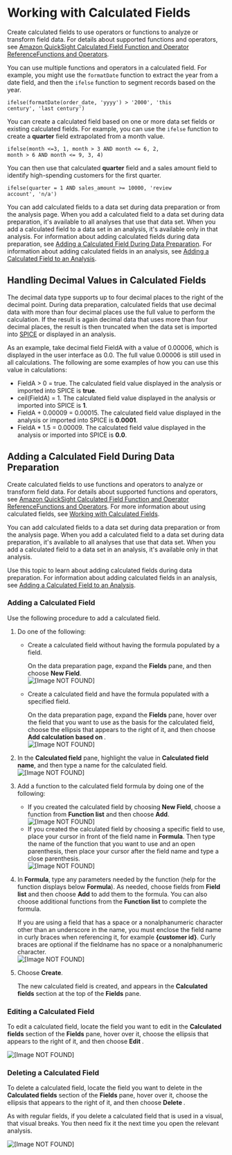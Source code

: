 # Working with Calculated Fields<a name="working-with-calculated-fields"></a>

Create calculated fields to use operators or functions to analyze or transform field data\. For details about supported functions and operators, see [Amazon QuickSight Calculated Field Function and Operator ReferenceFunctions and Operators](calculated-field-reference.md)\.

You can use multiple functions and operators in a calculated field\. For example, you might use the `formatDate` function to extract the year from a date field, and then the `ifelse` function to segment records based on the year\.

```
ifelse(formatDate(order_date, 'yyyy') > '2000', 'this 
century', 'last century')
```

You can create a calculated field based on one or more data set fields or existing calculated fields\. For example, you can use the `ifelse` function to create a **quarter** field extrapolated from a month value\.

```
ifelse(month <=3, 1, month > 3 AND month <= 6, 2, 
month > 6 AND month <= 9, 3, 4)
```

You can then use that calculated **quarter** field and a sales amount field to identify high\-spending customers for the first quarter\.

```
ifelse(quarter = 1 AND sales_amount >= 10000, 'review 
account', 'n/a')
```

You can add calculated fields to a data set during data preparation or from the analysis page\. When you add a calculated field to a data set during data preparation, it's available to all analyses that use that data set\. When you add a calculated field to a data set in an analysis, it's available only in that analysis\. For information about adding calculated fields during data preparation, see [Adding a Calculated Field During Data Preparation](#adding-a-calculated-field)\. For information about adding calculated fields in an analysis, see [Adding a Calculated Field to an Analysis](adding-a-calculated-field-analysis.md)\.

## Handling Decimal Values in Calculated Fields<a name="handling-decimal-fields"></a>

The decimal data type supports up to four decimal places to the right of the decimal point\. During data preparation, calculated fields that use decimal data with more than four decimal places use the full value to perform the calculation\. If the result is again decimal data that uses more than four decimal places, the result is then truncated when the data set is imported into [SPICE](welcome.md#spice) or displayed in an analysis\.

As an example, take decimal field FieldA with a value of 0\.00006, which is displayed in the user interface as 0\.0\. The full value 0\.00006 is still used in all calculations\. The following are some examples of how you can use this value in calculations:
+ FieldA > 0 = true\. The calculated field value displayed in the analysis or imported into SPICE is **true**\.
+ ceil\(FieldA\) = 1\. The calculated field value displayed in the analysis or imported into SPICE is **1**\.
+ FieldA \+ 0\.00009 = 0\.00015\. The calculated field value displayed in the analysis or imported into SPICE is **0\.0001**\.
+ FieldA \* 1\.5 = 0\.00009\. The calculated field value displayed in the analysis or imported into SPICE is **0\.0**\.

## Adding a Calculated Field During Data Preparation<a name="adding-a-calculated-field"></a>

Create calculated fields to use functions and operators to analyze or transform field data\. For details about supported functions and operators, see [Amazon QuickSight Calculated Field Function and Operator ReferenceFunctions and Operators](calculated-field-reference.md)\. For more information about using calculated fields, see [Working with Calculated Fields](#working-with-calculated-fields)\.

You can add calculated fields to a data set during data preparation or from the analysis page\. When you add a calculated field to a data set during data preparation, it's available to all analyses that use that data set\. When you add a calculated field to a data set in an analysis, it's available only in that analysis\.

Use this topic to learn about adding calculated fields during data preparation\. For information about adding calculated fields in an analysis, see [Adding a Calculated Field to an Analysis](adding-a-calculated-field-analysis.md)\.

### Adding a Calculated Field<a name="add-a-calculated-field"></a>

Use the following procedure to add a calculated field\.

1. Do one of the following:
   + Create a calculated field without having the formula populated by a field\.

     On the data preparation page, expand the **Fields** pane, and then choose **New Field**\.  
![\[Image NOT FOUND\]](http://docs.aws.amazon.com/quicksight/latest/user/images/new-field.png)
   + Create a calculated field and have the formula populated with a specified field\.

     On the data preparation page, expand the **Fields** pane, hover over the field that you want to use as the basis for the calculated field, choose the ellipsis that appears to the right of it, and then choose **Add calculation based on <field name>**\.  
![\[Image NOT FOUND\]](http://docs.aws.amazon.com/quicksight/latest/user/images/function-field.png)

1. In the **Calculated field** pane, highlight the value in **Calculated field name**, and then type a name for the calculated field\.  
![\[Image NOT FOUND\]](http://docs.aws.amazon.com/quicksight/latest/user/images/function-field-name.png)

1. Add a function to the calculated field formula by doing one of the following:
   + If you created the calculated field by choosing **New Field**, choose a function from **Function list** and then choose **Add**\.  
![\[Image NOT FOUND\]](http://docs.aws.amazon.com/quicksight/latest/user/images/add-function.png)
   + If you created the calculated field by choosing a specific field to use, place your cursor in front of the field name in **Formula**\. Then type the name of the function that you want to use and an open parenthesis, then place your cursor after the field name and type a close parenthesis\.  
![\[Image NOT FOUND\]](http://docs.aws.amazon.com/quicksight/latest/user/images/type-function.png)

1. In **Formula**, type any parameters needed by the function \(help for the function displays below **Formula**\)\. As needed, choose fields from **Field list** and then choose **Add** to add them to the formula\. You can also choose additional functions from the **Function list** to complete the formula\.

   If you are using a field that has a space or a nonalphanumeric character other than an underscore in the name, you must enclose the field name in curly braces when referencing it, for example **\{customer id\}**\. Curly braces are optional if the fieldname has no space or a nonalphanumeric character\.  
![\[Image NOT FOUND\]](http://docs.aws.amazon.com/quicksight/latest/user/images/ifelse-function.png)

1. Choose **Create**\.

   The new calculated field is created, and appears in the **Calculated fields** section at the top of the **Fields** pane\.

### Editing a Calculated Field<a name="edit-a-calculated-field"></a>

To edit a calculated field, locate the field you want to edit in the **Calculated fields** section of the **Fields** pane, hover over it, choose the ellipsis that appears to the right of it, and then choose **Edit <field name>**\. 

![\[Image NOT FOUND\]](http://docs.aws.amazon.com/quicksight/latest/user/images/calc-fields.png)

### Deleting a Calculated Field<a name="delete-a-calculated-field"></a>

To delete a calculated field, locate the field you want to delete in the **Calculated fields** section of the **Fields** pane, hover over it, choose the ellipsis that appears to the right of it, and then choose **Delete <field name>**\. 

As with regular fields, if you delete a calculated field that is used in a visual, that visual breaks\. You then need fix it the next time you open the relevant analysis\.

![\[Image NOT FOUND\]](http://docs.aws.amazon.com/quicksight/latest/user/images/calc-fields2.png)